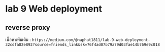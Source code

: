 # lab 9 Web deployment
## reverse proxy
เนื้อหาเพิ่มเติม : `https://medium.com/@naphat1811/lab-9-web-deployment-32cdfa82e892?source=friends_link&sk=76f4ad07b79a79d03fae14b769e9c018`
